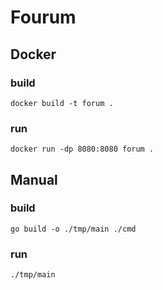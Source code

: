 # Fourum

## Docker

### build

`docker build -t forum .`

### run

`docker run -dp 8080:8080 forum .`

## Manual

### build

`go build -o ./tmp/main ./cmd`

### run

`./tmp/main`
